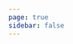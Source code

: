 ```yaml
---
page: true
sidebar: false
---
```


<Type/>

<!-- ## Build By Vitepress
 Why? It uses Vue 3. It uses Vite under the hood.  Lighter page weight.
## Search By Algolia
 The flexible AI-powered Search & Discovery platform.
## Comment By Valine
 Valine was born in August 7, 2017. It’s a fast, simple & efficient Leancloud based no back end comment system. -->



